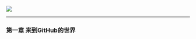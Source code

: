 ![](.\..\.img\20200428160757.png)

------------------------------------------------------------------

### 第一章 来到GitHub的世界